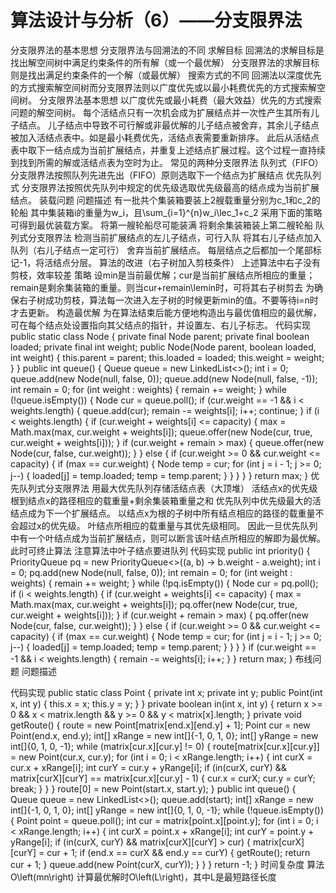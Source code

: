 # 算法设计与分析（6）——分支限界法

分支限界法的基本思想
分支限界法与回溯法的不同
求解目标
回溯法的求解目标是找出解空间树中满足约束条件的所有解（或一个最优解）
分支限界法的求解目标则是找出满足约束条件的一个解（或最优解）
搜索方式的不同
回溯法以深度优先的方式搜索解空间树而分支限界法则以广度优先或以最小耗费优先的方式搜索解空间树。
分支限界法基本思想
以广度优先或最小耗费（最大效益）优先的方式搜索问题的解空间树。
每个活结点只有一次机会成为扩展结点并一次性产生其所有儿子结点。
儿子结点中导致不可行解或非最优解的儿子结点被舍弃，其余儿子结点被加入活结点表中。如是最小耗费优先，活结点表需要重新排序。
此后从活结点表中取下一结点成为当前扩展结点，并重复上述结点扩展过程。这个过程一直持续到找到所需的解或活结点表为空时为止。
常见的两种分支限界法
队列式（FIFO）
分支限界法按照队列先进先出（FIFO）原则选取下一个结点为扩展结点
优先队列式
分支限界法按照优先队列中规定的优先级选取优先级最高的结点成为当前扩展结点。
装载问题
问题描述
有一批共个集装箱要装上2艘载重量分别为c_1和c_2的轮船
其中集装箱i的重量为w_i，且\sum_{i=1}^{n}w_i\lec_1+c_2
采用下面的策略可得到最优装载方案。
将第一艘轮船尽可能装满
将剩余集装箱装上第二艘轮船
队列式分支限界法
检测当前扩展结点的左儿子结点，可行入队
将其右儿子结点加入队列（右儿子结点一定可行）
舍弃当前扩展结点。
每层结点之后都加一个尾部标记-1，将活结点分层。
算法的改进（右子树加入剪枝条件）
上述算法中右子没有剪枝，效率较差
策略
设min是当前最优解；cur是当前扩展结点所相应的重量；remain是剩余集装箱的重量。则当cur+remain\lemin时，可将其右子树剪去
为确保右子树成功剪枝，算法每一次进入左子树的时候更新min的值。不要等待i=n时才去更新。
构造最优解
为在算法结束后能方便地构造出与最优值相应的最优解，可在每个结点处设置指向其父结点的指针，并设置左、右儿子标志。
代码实现
public static class Node {
    private final Node parent;
    private final boolean loaded;
    private final int weight;
    public Node(Node parent, boolean loaded, int weight) {
        this.parent = parent;
        this.loaded = loaded;
        this.weight = weight;
    }
}
public int queue() {
    Queue<Node> queue = new LinkedList<>();
    int i = 0;
    queue.add(new Node(null, false, 0));
    queue.add(new Node(null, false, -1));
    int remain = 0;
    for (int weight : weights) {
        remain += weight;
    }
    while (!queue.isEmpty()) {
        Node cur = queue.poll();
        if (cur.weight == -1 && i < weights.length) {
            queue.add(cur);
            remain -= weights[i];
            i++;
            continue;
        }
        if (i < weights.length) {
            if (cur.weight + weights[i] <= capacity) {
                max = Math.max(max, cur.weight + weights[i]);
                queue.offer(new Node(cur, true, cur.weight + weights[i]));
            }
            if (cur.weight + remain > max) {
                queue.offer(new Node(cur, false, cur.weight));
            }
        } else {
            if (cur.weight >= 0 && cur.weight <= capacity) {
                if (max == cur.weight) {
                    Node temp = cur;
                    for (int j = i - 1; j >= 0; j--) {
                        loaded[j] = temp.loaded;
                        temp = temp.parent;
                    }
                }
            }
        }
    }
    return max;
}
优先队列式分支限界法
用最大优先队列存储活结点表（大顶堆）
活结点x的优先级
根到结点x的路径相应的载重量+剩余集装箱重量之和
优先队列中优先级最大的活结点成为下一个扩展结点。
以结点x为根的子树中所有结点相应的路径的载重量不会超过x的优先级。
叶结点所相应的载重量与其优先级相同。
因此一旦优先队列中有一个叶结点成为当前扩展结点，则可以断言该叶结点所相应的解即为最优解。此时可终止算法
注意算法中叶子结点要进队列
代码实现
public int priority() {
    PriorityQueue<Node> pq = new PriorityQueue<>((a, b) -> b.weight - a.weight);
    int i = 0;
    pq.add(new Node(null, false, 0));
    int remain = 0;
    for (int weight : weights) {
        remain += weight;
    }
    while (!pq.isEmpty()) {
        Node cur = pq.poll();
        if (i < weights.length) {
            if (cur.weight + weights[i] <= capacity) {
                max = Math.max(max, cur.weight + weights[i]);
                pq.offer(new Node(cur, true, cur.weight + weights[i]));
            }
            if (cur.weight + remain > max) {
                pq.offer(new Node(cur, false, cur.weight));
            }
        } else {
            if (cur.weight >= 0 && cur.weight <= capacity) {
                if (max == cur.weight) {
                    Node temp = cur;
                    for (int j = i - 1; j >= 0; j--) {
                        loaded[j] = temp.loaded;
                        temp = temp.parent;
                    }
                }
            }
        }
        if (cur.weight == -1 && i < weights.length) {
            remain -= weights[i];
            i++;
        }
    }
    return max;
}
布线问题
问题描述

代码实现
public static class Point {
    private int x;
    private int y;
    public Point(int x, int y) {
        this.x = x;
        this.y = y;
    }
}
private boolean in(int x, int y) {
    return x >= 0 && x < matrix.length && y >= 0 && y < matrix[x].length;
}
private void getRoute() {
    route = new Point[matrix[end.x][end.y] + 1];
    Point cur = new Point(end.x, end.y);
    int[] xRange = new int[]{-1, 0, 1, 0};
    int[] yRange = new int[]{0, 1, 0, -1};
    while (matrix[cur.x][cur.y] != 0) {
        route[matrix[cur.x][cur.y]] = new Point(cur.x, cur.y);
        for (int i = 0; i < xRange.length; i++) {
            int curX = cur.x + xRange[i];
            int curY = cur.y + yRange[i];
            if (in(curX, curY) && matrix[curX][curY] == matrix[cur.x][cur.y] - 1) {
                cur.x = curX;
                cur.y = curY;
                break;
            }
        }
    }
    route[0] = new Point(start.x, start.y);
}
public int queue() {
    Queue<Point> queue = new LinkedList<>();
    queue.add(start);
    int[] xRange = new int[]{-1, 0, 1, 0};
    int[] yRange = new int[]{0, 1, 0, -1};
    while (!queue.isEmpty()) {
        Point point = queue.poll();
        int cur = matrix[point.x][point.y];
        for (int i = 0; i < xRange.length; i++) {
            int curX = point.x + xRange[i];
            int curY = point.y + yRange[i];
            if (in(curX, curY) && matrix[curX][curY] > cur) {
                matrix[curX][curY] = cur + 1;
                if (end.x == curX && end.y == curY) {
                    getRoute();
                    return cur + 1;
                }
                queue.add(new Point(curX, curY));
            }
        }
    }
    return -1;
}
时间复杂度
算法O\left(mn\right)
计算最优解时O\left(L\right)，其中L是最短路径长度